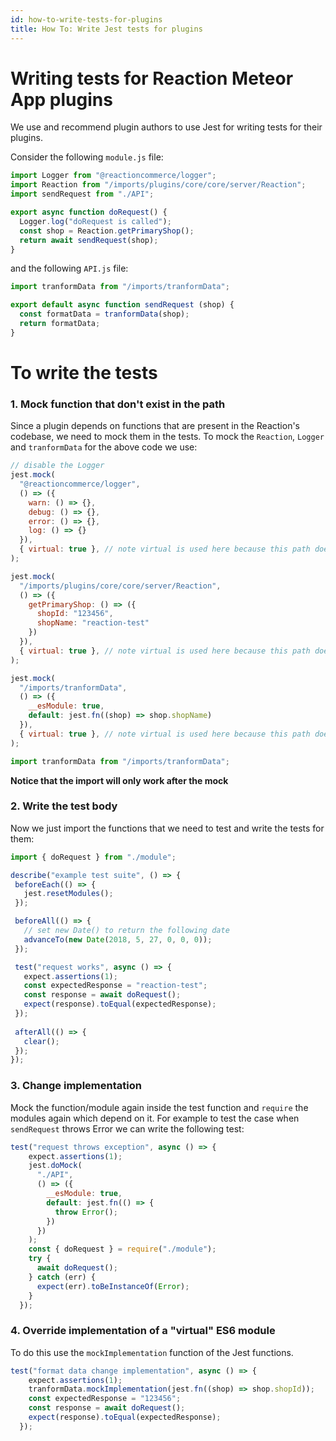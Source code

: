 ```yaml
---
id: how-to-write-tests-for-plugins
title: How To: Write Jest tests for plugins
---
```


# Writing tests for Reaction Meteor App plugins

We use and recommend plugin authors to use Jest for writing tests for their plugins.

Consider the following `module.js` file:

```js
import Logger from "@reactioncommerce/logger";
import Reaction from "/imports/plugins/core/core/server/Reaction";
import sendRequest from "./API";

export async function doRequest() {
  Logger.log("doRequest is called");
  const shop = Reaction.getPrimaryShop();
  return await sendRequest(shop);
}
```

and the following `API.js` file:

```js
import tranformData from "/imports/tranformData";

export default async function sendRequest (shop) {
  const formatData = tranformData(shop);
  return formatData;
}
```

# To write the tests

### 1. Mock function that don't exist in the path

Since a plugin depends on functions that are present in the Reaction's codebase, we need to mock them in the tests. To mock the `Reaction`, `Logger` and `tranformData` for the above code we use:

```js
// disable the Logger
jest.mock(
  "@reactioncommerce/logger",
  () => ({
    warn: () => {},
    debug: () => {},
    error: () => {},
    log: () => {}
  }),
  { virtual: true }, // note virtual is used here because this path doesn't exist
);

jest.mock(
  "/imports/plugins/core/core/server/Reaction",
  () => ({
    getPrimaryShop: () => ({
      shopId: "123456",
      shopName: "reaction-test"
    })
  }),
  { virtual: true }, // note virtual is used here because this path doesn't exist
);

jest.mock(
  "/imports/tranformData",
  () => ({
    __esModule: true,
    default: jest.fn((shop) => shop.shopName)
  }),
  { virtual: true }, // note virtual is used here because this path doesn't exist
);

import tranformData from "/imports/tranformData";
```

**Notice that the import will only work after the mock**

 ### 2. Write the test body
 
 Now we just import the functions that we need to test and write the tests for them:
 
 ```js
 import { doRequest } from "./module";

describe("example test suite", () => {
  beforeEach(() => {
    jest.resetModules();
  });

  beforeAll(() => {
    // set new Date() to return the following date
    advanceTo(new Date(2018, 5, 27, 0, 0, 0));
  });

  test("request works", async () => {
    expect.assertions(1);
    const expectedResponse = "reaction-test";
    const response = await doRequest();
    expect(response).toEqual(expectedResponse);
  });
  
  afterAll(() => {
    clear();
  });
});
```

### 3. Change implementation

Mock the function/module again inside the test function and `require` the modules again which depend on it. For example to test the case when `sendRequest` throws Error we can write the following test:

```js
test("request throws exception", async () => {
    expect.assertions(1);
    jest.doMock(
      "./API",
      () => ({
        __esModule: true,
        default: jest.fn(() => {
          throw Error();
        })
      })
    );
    const { doRequest } = require("./module");
    try {
      await doRequest();
    } catch (err) {
      expect(err).toBeInstanceOf(Error);
    }
  });
```

### 4. Override implementation of a "virtual" ES6 module

To do this use the `mockImplementation` function of the Jest functions.

```js
test("format data change implementation", async () => {
    expect.assertions(1);
    tranformData.mockImplementation(jest.fn((shop) => shop.shopId));
    const expectedResponse = "123456";
    const response = await doRequest();
    expect(response).toEqual(expectedResponse);
  });
```
